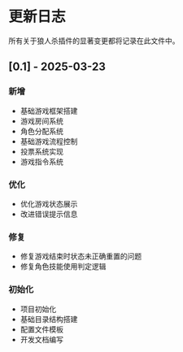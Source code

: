 # 更新日志

所有关于狼人杀插件的显著变更都将记录在此文件中。

## [0.1] - 2025-03-23

### 新增

- 基础游戏框架搭建
- 游戏房间系统
- 角色分配系统
- 基础游戏流程控制
- 投票系统实现
- 游戏指令系统

### 优化

- 优化游戏状态展示
- 改进错误提示信息

### 修复

- 修复游戏结束时状态未正确重置的问题
- 修复角色技能使用判定逻辑

### 初始化

- 项目初始化
- 基础目录结构搭建
- 配置文件模板
- 开发文档编写
